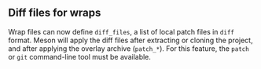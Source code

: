 ## Diff files for wraps

Wrap files can now define `diff_files`, a list of local patch files in `diff`
format. Meson will apply the diff files after extracting or cloning the project,
and after applying the overlay archive (`patch_*`). For this feature, the
`patch` or `git` command-line tool must be available.
